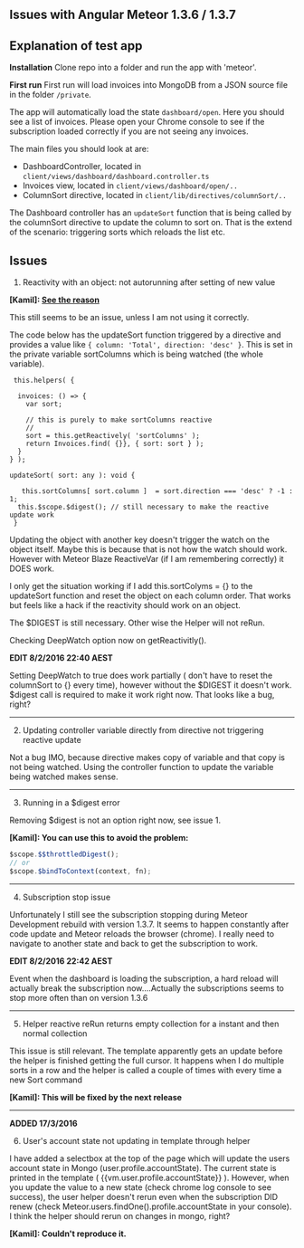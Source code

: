 **Issues with Angular Meteor 1.3.6 / 1.3.7**
--------------------------------------------

## Explanation of test app ##

**Installation**
Clone repo into a folder and run the app with 'meteor'.

**First run**
First run will load invoices into MongoDB from a JSON source file in the folder `/private`.

The app will automatically load the state `dashboard/open`. Here you should see a list of invoices.
Please open your Chrome console to see if the subscription loaded correctly if you are not seeing any invoices.

The main files you should look at are:

 - DashboardController, located in `client/views/dashboard/dashboard.controller.ts`
 - Invoices view, located in `client/views/dashboard/open/..`
 - ColumnSort directive, located in `client/lib/directives/columnSort/..`

The Dashboard controller has an `updateSort` function that is being called by the columnSort directive to update the column to sort on.
That is the extend of the scenario: triggering sorts which reloads the list etc.

## Issues ##

1) Reactivity with an object: not autorunning after setting of new value

**[Kamil]: [See the reason](bugs.md#reactivity)**

This still seems to be an issue, unless I am not using it correctly.

The code below has the updateSort function triggered by a directive and provides a value like `{ column: 'Total', direction: 'desc' }`.
This is set in the private variable sortColumns which is being watched (the whole variable).

```
 this.helpers( {

  invoices: () => {
    var sort;

    // this is purely to make sortColumns reactive
    //
    sort = this.getReactively( 'sortColumns' );
    return Invoices.find( {}}, { sort: sort } );
  }
} );

updateSort( sort: any ): void {

   this.sortColumns[ sort.column ]  = sort.direction === 'desc' ? -1 : 1;
  this.$scope.$digest(); // still necessary to make the reactive update work
 }
```
Updating the object with another key doesn't trigger the watch on the object itself. Maybe this is because that is not how the watch should work. However with Meteor Blaze ReactiveVar (if I am remembering correctly) it DOES work.

I only get the situation working if I add this.sortColyms = {} to the updateSort function and reset the object on each column order. That works but feels like a hack if the reactivity should work on an object.

The $DIGEST is still necessary. Other wise the Helper will not reRun.

Checking DeepWatch option now on getReactivitly().

**EDIT 8/2/2016 22:40 AEST**

Setting DeepWatch to true does work partially ( don't have to reset the columnSort to {} every time), however without the $DIGEST it doesn't work. $digest call is required to make it work right now.
That looks like a bug, right?

---

2) Updating controller variable directly from directive not triggering reactive update

Not a bug IMO, because directive makes copy of variable and that copy is not being watched. Using the controller function to update the variable being watched makes sense.

---

3) Running in a $digest error

Removing $digest is not an option right now, see issue 1.

**[Kamil]: You can use this to avoid the problem:**

```javascript
$scope.$$throttledDigest();
// or
$scope.$bindToContext(context, fn);
```

---

4) Subscription stop issue

Unfortunately I still see the subscription stopping during Meteor Development rebuild with version 1.3.7.
It seems to happen constantly after code update and Meteor reloads the browser (chrome). I really need to navigate to another state and back to get the subscription to work.

**EDIT 8/2/2016 22:42 AEST**

Event when the dashboard is loading the subscription, a hard reload will actually break the subscription now....Actually the subscriptions seems to stop more often than on version 1.3.6

---

5) Helper reactive reRun returns empty collection for a instant and then normal collection

This issue is still relevant. The template apparently gets an update before the helper is finished getting the full cursor. It happens when I do multiple sorts in a row and the helper is called a couple of times with every time a new Sort command

**[Kamil]: This will be fixed by the next release**

---

**ADDED 17/3/2016**

6) User's account state not updating in template through helper

I have added a selectbox at the top of the page which will update the users account state in Mongo (user.profile.accountState). The current state is printed in the template ( {{vm.user.profile.accountState}} ). However, when you update the value to a new state (check chrome log console to see success), the user helper doesn't rerun even when the subscription DID renew (check Meteor.users.findOne().profile.accountState in your console).
I think the helper should rerun on changes in mongo, right?

**[Kamil]: Couldn't reproduce it.**
